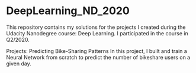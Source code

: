 # DeepLearning_ND_2020

This repository contains my solutions for the projects I created during the Udacity Nanodegree course: Deep Learning. I participated in the course in Q2/2020.<br>

Projects:
    Predicting Bike-Sharing Patterns
        In this project, I built and train a Neural Network from scratch to predict the number of bikeshare users on a given day. 
